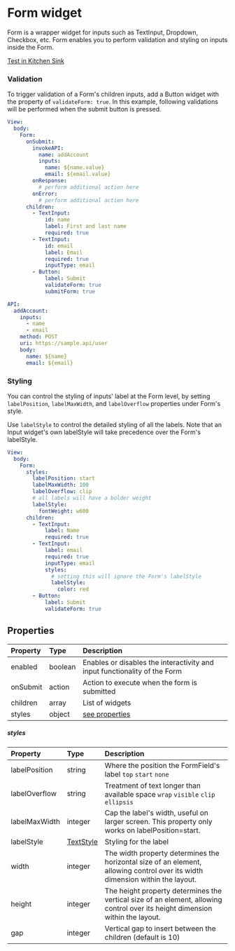 # Form widget

Form is a wrapper widget for inputs such as TextInput, Dropdown, Checkbox, etc. Form enables you to perform validation and styling on inputs inside the Form.

[Test in Kitchen Sink](https://studio.ensembleui.com/app/e24402cb-75e2-404c-866c-29e6c3dd7992/screen/3107baf6-dfc3-42cd-b617-61c37b31f31e)

### Validation

To trigger validation of a Form's children inputs, add a Button widget with the property of `validateForm: true`. In this example, following validations will be performed when the submit button is pressed.

```yaml
View:
  body:
    Form:
      onSubmit:
        invokeAPI:
          name: addAccount
          inputs:
            name: ${name.value}
            email: ${email.value}
        onResponse:
          # perform additional action here
        onError:
          # perform additional action here
      children:
        - TextInput:
            id: name
            label: First and last name
            required: true
        - TextInput:
            id: email
            label: Email
            required: true
            inputType: email
        - Button:
            label: Submit
            validateForm: true
            submitForm: true

API:
  addAccount:
    inputs:
      - name
      - email
    method: POST
    uri: https://sample.api/user
    body:
      name: ${name}
      email: ${email}
```

### Styling

You can control the styling of inputs' label at the Form level, by setting `labelPosition`, `labelMaxWidth`, and `labelOverflow` properties under Form's style.

Use `labelStyle` to control the detailed styling of all the labels. Note that an Input widget's own labelStyle will take precedence over the Form's labelStyle.

```yaml
View:
  body:
    Form:
      styles:
        labelPosition: start
        labelMaxWidth: 100
        labelOverflow: clip
        # all labels will have a bolder weight
        labelStyle:
          fontWeight: w600
      children:
        - TextInput:
            label: Name
            required: true
        - TextInput:
            label: email
            required: true
            inputType: email
            styles:
              # setting this will ignore the Form's labelStyle
              labelStyle:
                color: red
        - Button:
            label: Submit
            validateForm: true
```

## Properties

| Property | Type    | Description                                                               |
| :------- | :------ | :------------------------------------------------------------------------ |
| enabled  | boolean | Enables or disables the interactivity and input functionality of the Form |
| onSubmit | action  | Action to execute when the form is submitted                              |
| children | array   | List of widgets                                                           |
| styles   | object  | [see properties](#styles)                                                 |

##### styles

| Property      | Type                                           | Description                                                                                                                   |
|:--------------|:-----------------------------------------------|:------------------------------------------------------------------------------------------------------------------------------|
| labelPosition | string                                         | Where the position the FormField's label `top` `start` `none`                                                                 |
| labelOverflow | string                                         | Treatment of text longer than available space `wrap` `visible` `clip` `ellipsis`                                              |
| labelMaxWidth | integer                                        | Cap the label's width, useful on larger screen. This property only works on labelPosition=start.                              |
| labelStyle    | [TextStyle](/widget-reference/types#TextStyle) | Styling for the label                                                                                                         |
| width         | integer                                        | The width property determines the horizontal size of an element, allowing control over its width dimension within the layout. |
| height        | integer                                        | The height property determines the vertical size of an element, allowing control over its height dimension within the layout. |
| gap           | integer                                        | Vertical gap to insert between the children (default is 10)                                                                   |
